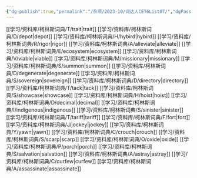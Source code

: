 ```yaml
---
{"dg-publish":true,"permalink":"/杂项/2023-10/词达人CET6List07/","dgPassFrontmatter":true}
---
```


[[学习/资料库/柯林斯词典/T/trait\|trait]]
[[学习/资料库/柯林斯词典/D/depot\|depot]]
[[学习/资料库/柯林斯词典/H/hybird\|hybird]]
[[学习/资料库/柯林斯词典/R/rigor\|rigor]]
[[学习/资料库/柯林斯词典/A/alleviate\|alleviate]]
[[学习/资料库/柯林斯词典/E/ecosystem\|ecosystem]]
[[学习/资料库/柯林斯词典/V/viable\|viable]]
[[学习/资料库/柯林斯词典/M/missionary\|missionary]]
[[学习/资料库/柯林斯词典/S/summon\|summon]]
[[学习/资料库/柯林斯词典/D/degenerate\|degenerate]]
[[学习/资料库/柯林斯词典/S/sovereign\|sovereign]]
[[学习/资料库/柯林斯词典/D/directory\|directory]]
[[学习/资料库/柯林斯词典/T/tack\|tack]]
[[学习/资料库/柯林斯词典/S/showcase\|showcase]]
[[学习/资料库/柯林斯词典/H/hoist\|hoist]]
[[学习/资料库/柯林斯词典/D/decimal\|decimal]]
[[学习/资料库/柯林斯词典/I/indigenous\|indigenous]]
[[学习/资料库/柯林斯词典/S/sinister\|sinister]]
[[学习/资料库/柯林斯词典/T/tariff\|tariff]]
[[学习/资料库/柯林斯词典/F/fort\|fort]]
[[学习/资料库/柯林斯词典/J/jockey\|jockey]]
[[学习/资料库/柯林斯词典/Y/yawn\|yawn]]
[[学习/资料库/柯林斯词典/C/crouch\|crouch]]
[[学习/资料库/柯林斯词典/S/scarp\|scarp]]
[[学习/资料库/柯林斯词典/O/oxide\|oxide]]
[[学习/资料库/柯林斯词典/P/porch\|porch]]
[[学习/资料库/柯林斯词典/S/salvation\|salvation]]
[[学习/资料库/柯林斯词典/A/astray\|astray]]
[[学习/资料库/柯林斯词典/C/curfew\|curfew]]
[[学习/资料库/柯林斯词典/A/assassinate\|assassinate]]
